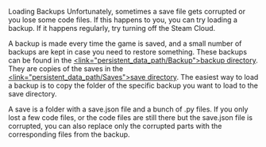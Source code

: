 Loading Backups</size>
</line-height>
Unfortunately, sometimes a save file gets corrupted or you lose some code files. If this happens to you, you can try loading a backup. If it happens regularly, try turning off the Steam Cloud.

A backup is made every time the game is saved, and a small number of backups are kept in case you need to restore something.
These backups can be found in the <u><link="persistent_data_path/Backup">backup directory</link></u>. They are copies of the saves in the <u><link="persistent_data_path/Saves">save directory</link></u>.
The easiest way to load a backup is to copy the folder of the specific backup you want to load to the save directory.

A save is a folder with a save.json file and a bunch of .py files.
If you only lost a few code files, or the code files are still there but the save.json file is corrupted, you can also replace only the corrupted parts with the corresponding files from the backup.